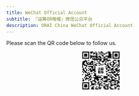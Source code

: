 ```yaml
---
title: WeChat Official Account
subtitle: 『运筹OR帷幄』微信公众平台
description: ORAI China WeChat Official Account
---
```


 Please scan the QR code below to follow us.

 <p align="center"><img width="20%" src="images/QR_code.jpg" /></p>
